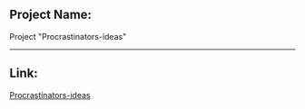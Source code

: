 ## Project Name:

Project "Procrastinators-ideas"

---

## Link:

[Procrastinators-ideas](https://tatiananikulina.github.io/Procrastinators-ideas/)
